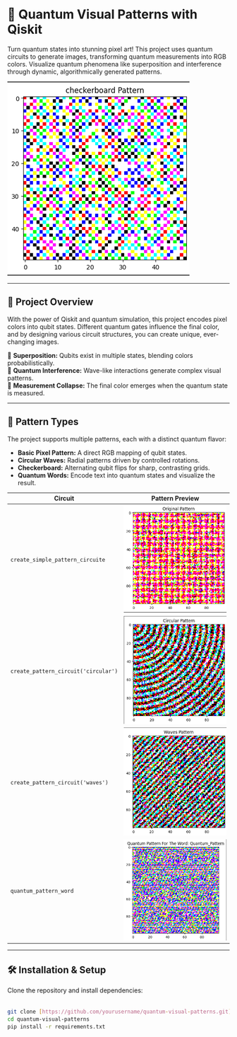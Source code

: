 # 🧠 Quantum Visual Patterns with Qiskit

Turn quantum states into stunning pixel art! This project uses quantum circuits to generate images, transforming quantum measurements into RGB colors. Visualize quantum phenomena like superposition and interference through dynamic, algorithmically generated patterns.

![Quantum Pattern Example](images/example.png)

---

## 🚀 **Project Overview**
With the power of Qiskit and quantum simulation, this project encodes pixel colors into qubit states. Different quantum gates influence the final color, and by designing various circuit structures, you can create unique, ever-changing images.

🔹 **Superposition:** Qubits exist in multiple states, blending colors probabilistically.  
🔹 **Quantum Interference:** Wave-like interactions generate complex visual patterns.  
🔹 **Measurement Collapse:** The final color emerges when the quantum state is measured.

---

## 🎨 **Pattern Types**
The project supports multiple patterns, each with a distinct quantum flavor:

- **Basic Pixel Pattern:** A direct RGB mapping of qubit states.  
- **Circular Waves:** Radial patterns driven by controlled rotations.  
- **Checkerboard:** Alternating qubit flips for sharp, contrasting grids.  
- **Quantum Words:** Encode text into quantum states and visualize the result.  

| **Circuit**                      | **Pattern Preview**                |
|------------------------------------|------------------------------------|
| `create_simple_pattern_circuite`            | ![Simple](images/simple.png)         |
| `create_pattern_circuit('circular')` | ![Circular](images/circular.png)   |
| `create_pattern_circuit('waves')`    | ![Waves](images/waves.png)         |
| `quantum_pattern_word`              | ![Word](images/word.png)           |

---

## 🛠 **Installation & Setup**

Clone the repository and install dependencies:

```bash

git clone [https://github.com/yourusername/quantum-visual-patterns.git](https://github.com/Daleth-Barreto/QuantumPatterns.git)
cd quantum-visual-patterns
pip install -r requirements.txt
```


